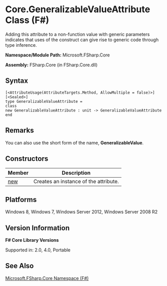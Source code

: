 # Core.GeneralizableValueAttribute Class (F#)

Adding this attribute to a non-function value with generic parameters indicates that uses of the construct can give rise to generic code through type inference.

**Namespace/Module Path:** Microsoft.FSharp.Core

**Assembly:** FSharp.Core (in FSharp.Core.dll)


## Syntax

```
[<AttributeUsage(AttributeTargets.Method, AllowMultiple = false)>]
[<Sealed>]
type GeneralizableValueAttribute =
class
new GeneralizableValueAttribute : unit -> GeneralizableValueAttribute
end
```

## Remarks
You can also use the short form of the name, **GeneralizableValue**.


## Constructors


|Member|Description|
|------|-----------|
|[new](http://msdn.microsoft.com/en-us/library/2aea746e-5873-4edf-ac41-97d34e7185c8)|Creates an instance of the attribute.|

## Platforms
Windows 8, Windows 7, Windows Server 2012, Windows Server 2008 R2


## Version Information
**F# Core Library Versions**

Supported in: 2.0, 4.0, Portable




## See Also
[Microsoft.FSharp.Core Namespace &#40;F&#35;&#41;](Microsoft.FSharp.Core+Namespace+%28FSharp%29.md)

